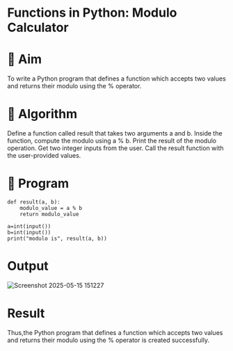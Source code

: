 # Functions in Python: Modulo Calculator
# 🎯 Aim
To write a Python program that defines a function which accepts two values and returns their modulo using the % operator.

# 🧠 Algorithm
Define a function called result that takes two arguments a and b.
Inside the function, compute the modulo using a % b.
Print the result of the modulo operation.
Get two integer inputs from the user.
Call the result function with the user-provided values.
# 🧾 Program
```
def result(a, b):
    modulo_value = a % b
    return modulo_value

a=int(input())
b=int(input())
print("modulo is", result(a, b))
```
# Output
![Screenshot 2025-05-15 151227](https://github.com/user-attachments/assets/fbc74548-1a80-4aba-a278-fb38edb82af8)


# Result
Thus,the Python program that defines a function which accepts two values and returns their modulo using the % operator is created successfully.
